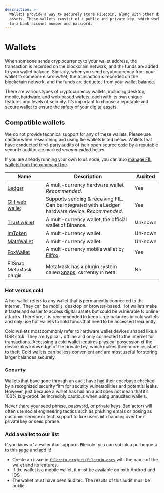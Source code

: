 ```yaml
---
description: >-
  Wallets provide a way to securely store Filecoin, along with other digital
  assets. These wallets consist of a public and private key, which work similarly
  to a bank account number and password.
---
```


# Wallets

When someone sends cryptocurrency to your wallet address, the transaction is recorded on the blockchain network, and the funds are added to your wallet balance. Similarly, when you send cryptocurrency from your wallet to someone else’s wallet, the transaction is recorded on the blockchain network, and the funds are deducted from your wallet balance.

There are various types of cryptocurrency wallets, including desktop, mobile, hardware, and web-based wallets, each with its own unique features and levels of security. It’s important to choose a reputable and secure wallet to ensure the safety of your digital assets.

## Compatible wallets

We do not provide technical support for any of these wallets. Please use caution when researching and using the wallets listed below. Wallets that have conducted third-party audits of their open-source code by a reputable security auditor are marked _recommended_ below.

If you are already running your own lotus node, you can also [manage FIL wallets from the command line](https://lotus.filecoin.io/lotus/manage/manage-fil/).

| Name                                                                                           | Description                                                                                                           | Audited |
| ---------------------------------------------------------------------------------------------- | --------------------------------------------------------------------------------------------------------------------- | ------- |
| [Ledger](https://support.ledger.com/hc/en-us/articles/4402721277329-Filecoin-FIL?support=true) | A multi-currency hardware wallet. _Recommended._                                                                      | Yes     |
| [Glif web wallet](https://www.glif.io/en?txtype=send)                                                      | Supports sending & receiving FIL. Can be integrated with a Ledger hardware device. _Recommended._                     | Yes     |
| [Trust wallet](https://trustwallet.com/)                                                       | A multi-currency wallet, the official wallet of Binance.                                                                  | Unknown |
| [ImToken](https://token.im/)                                                                   | A multi-currency wallet.                                                                                              | Unknown |
| [MathWallet](https://mathwallet.org/en-us/)                                                    | A multi-currency wallet.                                                                                              | Unknown |
| [FoxWallet](https://foxwallet.com/)                                                            | A multi-currency mobile wallet by [Filfox](https://filfox.info/en).                                                   | Yes     |
| FilSnap MetaMask plugin                                                                        | MetaMask has a plugin system called [Snaps](https://github.com/MetaMask/metamask-snaps-beta/wiki), currently in beta. | No      |

### Hot versus cold

A hot wallet refers to any wallet that is permanently connected to the internet. They can be mobile, desktop, or browser-based. Hot wallets make it faster and easier to access digital assets but could be vulnerable to online attacks. Therefore, it is recommended to keep large balances in cold wallets and only use hot wallets to hold funds that need to be accessed frequently.

Cold wallets most commonly refer to hardware wallet devices shaped like a USB stick. They are typically offline and only connected to the internet for transactions. Accessing a cold wallet requires physical possession of the device plus knowledge of the private key, which makes them more resistant to theft. Cold wallets can be less convenient and are most useful for storing larger balances securely.

### Security

Wallets that have gone through an audit have had their codebase checked by a recognized security firm for security vulnerabilities and potential leaks. However, just because a wallet has had an audit does not mean that it’s 100% bug-proof. Be incredibly cautious when using unaudited wallets.

Never share your seed phrase, password, or private keys. Bad actors will often use social engineering tactics such as phishing emails or posing as customer service or tech support to lure users into handing over their private key or seed phrase.

### Add a wallet to our list

If you know of a wallet that supports Filecoin, you can submit a pull request to this page and add it!

* Create an issue in [`filecoin-project/filecoin-docs`](https://github.com/filecoin-project/filecoin-docs) with the name of the wallet and its features.
* If the wallet is a mobile wallet, it must be available on both Android and iOS.
* The wallet must have been audited. The results of this audit must be public.
